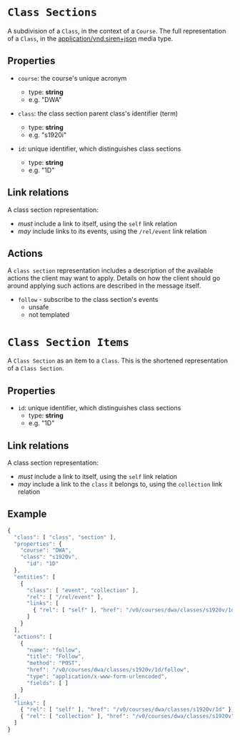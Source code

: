 # `Class Sections`
A subdivision of a `Class`, in the context of a `Course`. The full representation of a `Class`, in the [application/vnd.siren+json](https://github.com/kevinswiber/siren) media type.

## Properties
* `course`: the course's unique acronym
	- type: **string**
	- e.g. "DWA"

* `class`: the class section parent class's identifier (term)
	- type: **string**
	- e.g. "s1920i"

* `id`: unique identifier, which distinguishes class sections
	- type: **string**
	- e.g. "1D"

## Link relations
A class section representation:
* *must* include a link to itself, using the `self` link relation
* *may* include links to its events, using the `/rel/event` link relation

## Actions
A `class section` representation includes a description of the available actions the client may want to apply. Details on how the client should go around applying such actions are described in the message itself.

* `follow` - subscribe to the class section's events
	- unsafe
	- not templated

# `Class Section Items`
A `Class Section` as an item to a `Class`. This is the shortened representation of a `Class Section`.

## Properties

* `id`: unique identifier, which distinguishes class sections
	- type: **string**
	- e.g. "1D"

## Link relations
A class section representation:
* *must* include a link to itself, using the `self` link relation
* *may* include a link to the `class` it belongs to, using the `collection` link relation

## Example
```javascript
{
  "class": [ "class", "section" ],
  "properties": { 
    "course": "DWA",
    "class": "s1920v",
	  "id": "1D"
  },
  "entities": [
    {
      "class": [ "event", "collection" ],
      "rel": [ "/rel/event" ], 
      "links": [
        { "rel": [ "self" ], "href": "/v0/courses/dwa/classes/s1920v/1d/events" }
      ]
    }
  ],
  "actions": [
    {
      "name": "follow",
      "title": "Follow",
      "method": "POST",
      "href": "/v0/courses/dwa/classes/s1920v/1d/follow",
      "type": "application/x-www-form-urlencoded",
      "fields": [ ]
    }
  ],
  "links": [
    { "rel": [ "self" ], "href": "/v0/courses/dwa/classes/s1920v/1d" },
    { "rel": [ "collection" ], "href": "/v0/courses/dwa/classes/s1920v" }
  ]
}
```
